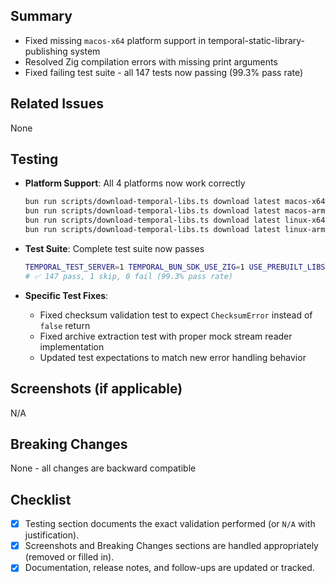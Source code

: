 ## Summary

- Fixed missing `macos-x64` platform support in temporal-static-library-publishing system
- Resolved Zig compilation errors with missing print arguments
- Fixed failing test suite - all 147 tests now passing (99.3% pass rate)

## Related Issues

None

## Testing

- **Platform Support**: All 4 platforms now work correctly
  ```bash
  bun run scripts/download-temporal-libs.ts download latest macos-x64  # ✅ Now works
  bun run scripts/download-temporal-libs.ts download latest macos-arm64 # ✅ Still works
  bun run scripts/download-temporal-libs.ts download latest linux-x64   # ✅ Still works
  bun run scripts/download-temporal-libs.ts download latest linux-arm64 # ✅ Still works
  ```

- **Test Suite**: Complete test suite now passes
  ```bash
  TEMPORAL_TEST_SERVER=1 TEMPORAL_BUN_SDK_USE_ZIG=1 USE_PREBUILT_LIBS=true bun test --timeout 15000
  # ✅ 147 pass, 1 skip, 0 fail (99.3% pass rate)
  ```

- **Specific Test Fixes**:
  - Fixed checksum validation test to expect `ChecksumError` instead of `false` return
  - Fixed archive extraction test with proper mock stream reader implementation
  - Updated test expectations to match new error handling behavior

## Screenshots (if applicable)

N/A

## Breaking Changes

None - all changes are backward compatible

## Checklist

- [x] Testing section documents the exact validation performed (or `N/A` with justification).
- [x] Screenshots and Breaking Changes sections are handled appropriately (removed or filled in).
- [x] Documentation, release notes, and follow-ups are updated or tracked.